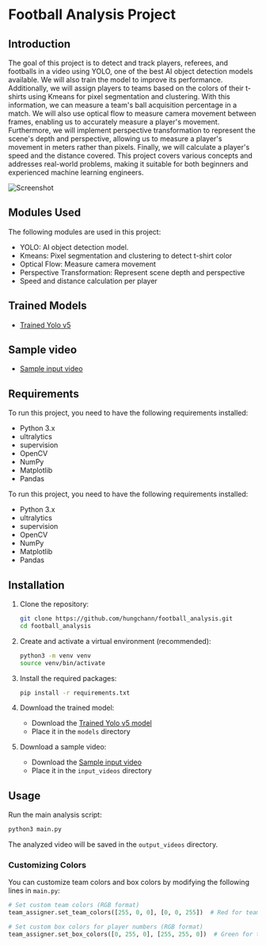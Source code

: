 # Football Analysis Project

## Introduction

The goal of this project is to detect and track players, referees, and footballs in a video using YOLO, one of the best AI object detection models available. We will also train the model to improve its performance. Additionally, we will assign players to teams based on the colors of their t-shirts using Kmeans for pixel segmentation and clustering. With this information, we can measure a team's ball acquisition percentage in a match. We will also use optical flow to measure camera movement between frames, enabling us to accurately measure a player's movement. Furthermore, we will implement perspective transformation to represent the scene's depth and perspective, allowing us to measure a player's movement in meters rather than pixels. Finally, we will calculate a player's speed and the distance covered. This project covers various concepts and addresses real-world problems, making it suitable for both beginners and experienced machine learning engineers.

![Screenshot](output_videos/screenshot.png)

## Modules Used

The following modules are used in this project:

- YOLO: AI object detection model.
- Kmeans: Pixel segmentation and clustering to detect t-shirt color
- Optical Flow: Measure camera movement
- Perspective Transformation: Represent scene depth and perspective  
- Speed and distance calculation per player

## Trained Models

- [Trained Yolo v5](https://drive.google.com/file/d/1DC2kCygbBWUKheQ_9cFziCsYVSRw6axK/view?usp=sharing)

## Sample video

- [Sample input video](https://drive.google.com/file/d/1t6agoqggZKx6thamUuPAIdN_1zR9v9S_/view?usp=sharing)

## Requirements

To run this project, you need to have the following requirements installed:

- Python 3.x
- ultralytics
- supervision
- OpenCV
- NumPy
- Matplotlib
- Pandas



To run this project, you need to have the following requirements installed:

- Python 3.x
- ultralytics
- supervision
- OpenCV
- NumPy
- Matplotlib
- Pandas

## Installation

1. Clone the repository:

   ```bash
   git clone https://github.com/hungchann/football_analysis.git
   cd football_analysis
   ```

2. Create and activate a virtual environment (recommended):

   ```bash
   python3 -m venv venv
   source venv/bin/activate
   ```

3. Install the required packages:

   ```bash
   pip install -r requirements.txt
   ```

4. Download the trained model:
   - Download the [Trained Yolo v5 model](https://drive.google.com/file/d/1DC2kCygbBWUKheQ_9cFziCsYVSRw6axK/view?usp=sharing)
   - Place it in the `models` directory

5. Download a sample video:
   - Download the [Sample input video](https://drive.google.com/file/d/1t6agoqggZKx6thamUuPAIdN_1zR9v9S_/view?usp=sharing)
   - Place it in the `input_videos` directory

## Usage

Run the main analysis script:

   ```bash
   python3 main.py
   ```

The analyzed video will be saved in the `output_videos` directory.

### Customizing Colors

You can customize team colors and box colors by modifying the following lines in `main.py`:

```python
# Set custom team colors (RGB format)
team_assigner.set_team_colors([255, 0, 0], [0, 0, 255])  # Red for team 1, Blue for team 2

# Set custom box colors for player numbers (RGB format)
team_assigner.set_box_colors([0, 255, 0], [255, 255, 0])  # Green for team 1 boxes, Yellow for team 2 boxes
```

